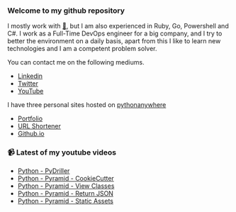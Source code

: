### Welcome to my github repository

I mostly work with [:snake:](https://www.python.org/), but I am also experienced in Ruby, Go, Powershell and C#. I work as a Full-Time DevOps engineer for a big company, and I try to better the environment on a daily basis, apart from this I like to learn new technologies and I am a competent problem solver.

You can contact me on the following mediums.
- [Linkedin](https://www.linkedin.com/in/r3ap3rpy)
- [Twitter](https://twitter.com/r3ap3rpy)
- [YouTube](https://www.youtube.com/channel/UC1qkMXH8d2I9DDAtBSeEHqg)

I have three personal sites hosted on [pythonanywhere](https://www.pythonanywhere.com/)
- [Portfolio](http://r3ap3rpy.pythonanywhere.com/)
- [URL Shortener](http://shortenpy.pythonanywhere.com/)
- [Github.io](https://r3ap3rpy.github.io/)

### :video_camera: Latest of my youtube videos
<!-- YOUTUBE:START -->
- [Python - PyDriller](https://www.youtube.com/watch?v=wInz_MrZ3XM)
- [Python - Pyramid - CookieCutter](https://www.youtube.com/watch?v=MwpdLB-Agjg)
- [Python - Pyramid - View Classes](https://www.youtube.com/watch?v=NkryAppNJDU)
- [Python - Pyramid - Return JSON](https://www.youtube.com/watch?v=zSQIH6BT7TI)
- [Python - Pyramid - Static Assets](https://www.youtube.com/watch?v=G0m8OGGSgwM)
<!-- YOUTUBE:END -->

